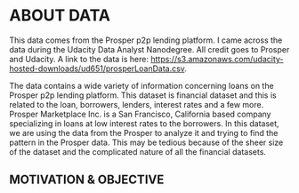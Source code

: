 # ABOUT DATA
	
This data comes from the Prosper p2p lending platform. I came across the data during the Udacity Data Analyst Nanodegree. 
All credit goes to Prosper and Udacity. A link to the data is here: https://s3.amazonaws.com/udacity-hosted-downloads/ud651/prosperLoanData.csv. 

The data contains a wide variety of information concerning loans on the Prosper p2p lending platform. 
This dataset is financial dataset and this is related to the loan, borrowers, lenders, interest rates and a few more.
Prosper Marketplace Inc. is a San Francisco, California based company specializing in loans at low interest rates to the borrowers.
In this dataset, we are using the data from the Prosper to analyze it and trying to find the pattern in the Prosper data. 
This may be tedious because of the sheer size of the dataset and the complicated nature of all the financial datasets. 

## MOTIVATION & OBJECTIVE


